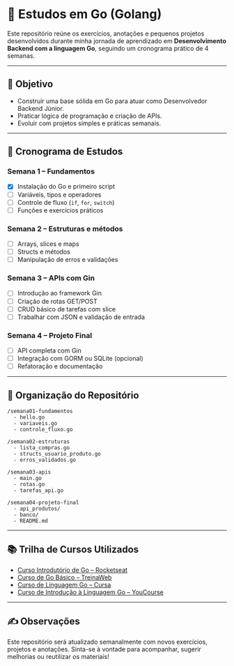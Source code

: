 
# 🧠 Estudos em Go (Golang)

Este repositório reúne os exercícios, anotações e pequenos projetos desenvolvidos durante minha jornada de aprendizado em **Desenvolvimento Backend com a linguagem Go**, seguindo um cronograma prático de 4 semanas.

---

## 🎯 Objetivo

- Construir uma base sólida em Go para atuar como Desenvolvedor Backend Júnior.
- Praticar lógica de programação e criação de APIs.
- Evoluir com projetos simples e práticas semanais.

---

## 📅 Cronograma de Estudos

### Semana 1 – Fundamentos
- [x] Instalação do Go e primeiro script
- [ ] Variáveis, tipos e operadores
- [ ] Controle de fluxo (`if`, `for`, `switch`)
- [ ] Funções e exercícios práticos

### Semana 2 – Estruturas e métodos
- [ ] Arrays, slices e maps
- [ ] Structs e métodos
- [ ] Manipulação de erros e validações

### Semana 3 – APIs com Gin
- [ ] Introdução ao framework Gin
- [ ] Criação de rotas GET/POST
- [ ] CRUD básico de tarefas com slice
- [ ] Trabalhar com JSON e validação de entrada

### Semana 4 – Projeto Final
- [ ] API completa com Gin
- [ ] Integração com GORM ou SQLite (opcional)
- [ ] Refatoração e documentação

---

## 📂 Organização do Repositório

```
/semana01-fundamentos
  - hello.go
  - variaveis.go
  - controle_fluxo.go

/semana02-estruturas
  - lista_compras.go
  - structs_usuario_produto.go
  - erros_validados.go

/semana03-apis
  - main.go
  - rotas.go
  - tarefas_api.go

/semana04-projeto-final
  - api_produtos/
  - banco/
  - README.md
```

---

## 📚 Trilha de Cursos Utilizados

- [Curso Introdutório de Go – Rocketseat](https://app.rocketseat.com.br/journey/go-curso-introdutorio/overview)
- [Curso de Go Básico – TreinaWeb](https://www.treinaweb.com.br/curso/go-basico)
- [Curso de Linguagem Go – Cursa](https://cursa.com.br/home/course/curso-de-linguagem-go-golang/576)
- [Curso de Introdução à Linguagem Go – YouCourse](https://www.youcourse.com.br/course/curso-de-introducao-a-linguagem-go-golang)

---

## ✍️ Observações

Este repositório será atualizado semanalmente com novos exercícios, projetos e anotações. Sinta-se à vontade para acompanhar, sugerir melhorias ou reutilizar os materiais!
